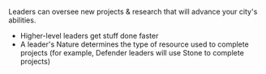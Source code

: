 Leaders can oversee new projects & research that will advance your city's abilities.

* Higher-level leaders get stuff done faster
* A leader's Nature determines the type of resource used to complete projects (for example, Defender leaders will use Stone to complete projects)
